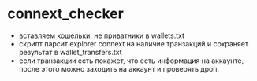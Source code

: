 # connext_checker

 - вставляем кошельки, не приватники в wallets.txt 
 - скрипт парсит explorer connext на наличие транзакций и сохраняет результат в wallet_transfers.txt 
 - если транзакции есть покажет, что есть информация на аккаунте, после этого можно заходить на аккаунт и проверять дроп. 
